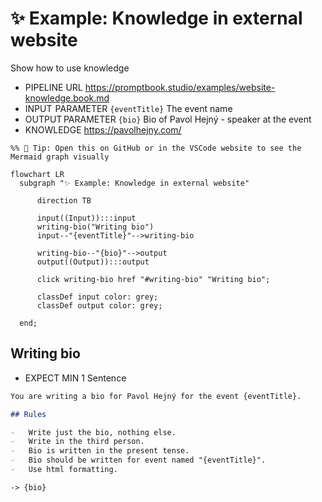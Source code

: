 # ✨ Example: Knowledge in external website

Show how to use knowledge

-   PIPELINE URL https://promptbook.studio/examples/website-knowledge.book.md
-   INPUT  PARAMETER `{eventTitle}` The event name
-   OUTPUT PARAMETER `{bio}` Bio of Pavol Hejný - speaker at the event
-   KNOWLEDGE https://pavolhejny.com/

<!--Graph-->
<!-- ⚠️ WARNING: This code has been generated so that any manual changes will be overwritten -->

```mermaid
%% 🔮 Tip: Open this on GitHub or in the VSCode website to see the Mermaid graph visually

flowchart LR
  subgraph "✨ Example: Knowledge in external website"

      direction TB

      input((Input)):::input
      writing-bio("Writing bio")
      input--"{eventTitle}"-->writing-bio

      writing-bio--"{bio}"-->output
      output((Output)):::output

      click writing-bio href "#writing-bio" "Writing bio";

      classDef input color: grey;
      classDef output color: grey;

  end;
```

<!--/Graph-->

## Writing bio

-   EXPECT MIN 1 Sentence

```markdown
You are writing a bio for Pavol Hejný for the event {eventTitle}.

## Rules

-   Write just the bio, nothing else.
-   Write in the third person.
-   Bio is written in the present tense.
-   Bio should be written for event named "{eventTitle}".
-   Use html formatting.
```

`-> {bio}`
